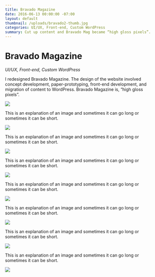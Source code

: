 ```yaml
---
title: Bravado Magazine
date: 2016-06-13 00:00:00 -07:00
layout: default
thumbnail: /uploads/bravado2-thumb.jpg
categories: UI/UX, Front-end, Custom WordPress
summary: Cut up content and Bravado Mag became “high gloss pixels”.
---
```


<div class="grid">
    <h1>Bravado Magazine</h1>
    <p><em>UI/UX, Front-end, Custom WordPress</em></p>
</div>

<div class="grid">
    <div class="col-1-3">
    	<p>I redesigned Bravado Magazine. The design of the website involved concept development, paper-prototyping, front-end development, and migration of content to WordPress. Bravado Magazine is, “high gloss pixels”.</p>
	</div>
	<div class="col-2-3">
		<img src="/uploads/bravado1.jpg"/>
	</div>
</div>

<div class="grid">
    <div class="col-1-3">
    	<p>This is an explanation of an image and sometimes it can go long or sometimes it can be short.</p>
	</div>
	<div class="col-2-3">
		<img src="/uploads/bravado2.jpg"/>
	</div>
</div>

<div class="grid">
    <div class="col-1-3">
    	<p>This is an explanation of an image and sometimes it can go long or sometimes it can be short.</p>
	</div>
	<div class="col-2-3">
		<img src="/uploads/bravado3.jpg"/>
	</div>
</div>

<div class="grid">
    <div class="col-1-3">
    	<p>This is an explanation of an image and sometimes it can go long or sometimes it can be short.</p>
	</div>
	<div class="col-2-3">
		<img src="/uploads/brav1-1024x604.jpg"/>
	</div>
</div>

<div class="grid">
    <div class="col-1-3">
    	<p>This is an explanation of an image and sometimes it can go long or sometimes it can be short.</p>
	</div>
	<div class="col-2-3">
		<img src="/uploads/brav3-1024x604.jpg"/>
	</div>
</div>

<div class="grid">
    <div class="col-1-3">
    	<p>This is an explanation of an image and sometimes it can go long or sometimes it can be short.</p>
	</div>
	<div class="col-2-3">
		<img src="/uploads/brav4-1024x604.jpg"/>
	</div>
</div>

<div class="grid">
    <div class="col-1-3">
    	<p>This is an explanation of an image and sometimes it can go long or sometimes it can be short.</p>
	</div>
	<div class="col-2-3">
		<img src="/uploads/bravado-search.jpg"/>
	</div>
</div>

<div class="grid">
    <div class="col-1-3">
    	<p>This is an explanation of an image and sometimes it can go long or sometimes it can be short.</p>
	</div>
	<div class="col-2-3">
		<img src="/uploads/bravado-about.jpg"/>
	</div>
</div>